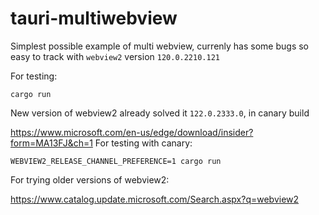 # tauri-multiwebview

Simplest possible example of multi webview, currenly has some bugs so easy to track with
`webview2` version `120.0.2210.121`

For testing:
```
cargo run
```

New version of webview2 already solved it `122.0.2333.0`, in canary build

https://www.microsoft.com/en-us/edge/download/insider?form=MA13FJ&ch=1
For testing with canary:
```
WEBVIEW2_RELEASE_CHANNEL_PREFERENCE=1 cargo run
```


For trying older versions of webview2:

https://www.catalog.update.microsoft.com/Search.aspx?q=webview2
